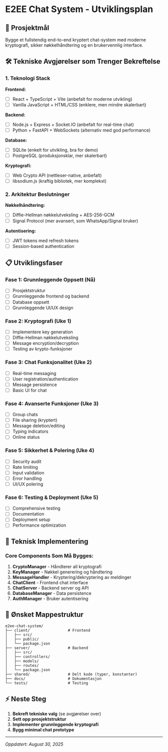 # E2EE Chat System - Utviklingsplan

## 🎯 Prosjektmål
Bygge et fullstendig end-to-end kryptert chat-system med moderne kryptografi, sikker nøkkelhåndtering og en brukervennlig interface.

## 🛠️ Tekniske Avgjørelser som Trenger Bekreftelse

### 1. Teknologi Stack
**Frontend:**
- [ ] React + TypeScript + Vite (anbefalt for moderne utvikling)
- [ ] Vanilla JavaScript + HTML/CSS (enklere, men mindre skalerbart)

**Backend:**
- [ ] Node.js + Express + Socket.IO (anbefalt for real-time chat)
- [ ] Python + FastAPI + WebSockets (alternativ med god performance)

**Database:**
- [ ] SQLite (enkelt for utvikling, bra for demo)
- [ ] PostgreSQL (produksjonsklar, mer skalerbart)

**Kryptografi:**
- [ ] Web Crypto API (nettleser-native, anbefalt)
- [ ] libsodium.js (kraftig bibliotek, mer komplekst)

### 2. Arkitektur Beslutninger
**Nøkkelhåndtering:**
- [ ] Diffie-Hellman nøkkelutveksling + AES-256-GCM
- [ ] Signal Protocol (mer avansert, som WhatsApp/Signal bruker)

**Autentisering:**
- [ ] JWT tokens med refresh tokens
- [ ] Session-based authentication

## 📋 Utviklingsfaser

### Fase 1: Grunnleggende Oppsett (Nå)
- [ ] Prosjektstruktur
- [ ] Grunnleggende frontend og backend
- [ ] Database oppsett
- [ ] Grunnleggende UI/UX design

### Fase 2: Kryptografi (Uke 1)
- [ ] Implementere key generation
- [ ] Diffie-Hellman nøkkelutveksling
- [ ] Message encryption/decryption
- [ ] Testing av krypto-funksjoner

### Fase 3: Chat Funksjonalitet (Uke 2)
- [ ] Real-time messaging
- [ ] User registration/authentication
- [ ] Message persistence
- [ ] Basic UI for chat

### Fase 4: Avanserte Funksjoner (Uke 3)
- [ ] Group chats
- [ ] File sharing (kryptert)
- [ ] Message deletion/editing
- [ ] Typing indicators
- [ ] Online status

### Fase 5: Sikkerhet & Polering (Uke 4)
- [ ] Security audit
- [ ] Rate limiting
- [ ] Input validation
- [ ] Error handling
- [ ] UI/UX polering

### Fase 6: Testing & Deployment (Uke 5)
- [ ] Comprehensive testing
- [ ] Documentation
- [ ] Deployment setup
- [ ] Performance optimization

## 🔧 Teknisk Implementering

### Core Components Som Må Bygges:
1. **CryptoManager** - Håndterer all kryptografi
2. **KeyManager** - Nøkkel generering og håndtering  
3. **MessageHandler** - Kryptering/dekryptering av meldinger
4. **ChatClient** - Frontend chat interface
5. **ChatServer** - Backend server og API
6. **DatabaseManager** - Data persistence
7. **AuthManager** - Bruker autentisering

## 📁 Ønsket Mappestruktur
```
e2ee-chat-system/
├── client/                 # Frontend
│   ├── src/
│   ├── public/
│   └── package.json
├── server/                 # Backend
│   ├── src/
│   ├── controllers/
│   ├── models/
│   ├── routes/
│   └── package.json
├── shared/                 # Delt kode (typer, konstanter)
├── docs/                   # Dokumentasjon
└── tests/                  # Testing
```

## ⚡ Neste Steg
1. **Bekreft tekniske valg** (se avgjørelser over)
2. **Sett opp prosjektstruktur**
3. **Implementer grunnleggende kryptografi**
4. **Bygg minimal chat prototype**

---
*Oppdatert: August 30, 2025*
